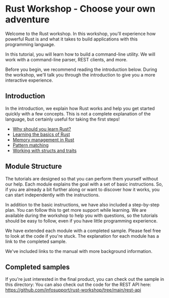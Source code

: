 # Rust Workshop - Choose your own adventure

Welcome to the Rust workshop. In this workshop, you'll experience how powerful Rust is and what it
takes to build applications with this programming language.

In this tutorial, you will learn how to build a command-line utility. We will work with a command-line parser,
REST clients, and more.

Before you begin, we recommend reading the introduction below. During the workshop, we'll talk you through the
introduction to give you a more interactive experience.

## Introduction

In the introduction, we explain how Rust works and help you get started quickly with a few concepts. This is not a
complete explanation of the language, but certainly useful for taking the first steps!

- [Why should you learn Rust?](docs/introduction/01-why-should-you-learn-rust.md)
- [Learning the basics of Rust](docs/introduction/02-learning-the-basics-of-rust.md)
- [Memory management in Rust](docs/introduction/03-memory-management-in-rust.md)
- [Pattern matching](docs/introduction/04-pattern-matching.md)
- [Working with structs and traits](docs/introduction/05-working-with-structs-and-traits.md)

## Module Structure

The tutorials are designed so that you can perform them yourself without our help. Each module explains the goal 
with a set of basic instructions. So, if you are already a bit further along or want to discover how it
works, you can start independently with the instructions.

In addition to the basic instructions, we have also included a step-by-step plan. You can follow this to get more
support while learning. We are available during the workshop to help you with questions, so the tutorials should 
be easy to follow, even if you have little programming experience.

We have extended each module with a completed sample. Please feel free to look at the code if you're stuck. 
The explanation for each module has a link to the completed sample.

We've included links to the manual with more background information.

## Completed samples

If you're just interested in the final product, you can check out the sample in this directory:
You can also check out the code for the REST API here: https://github.com/infosupport/rust-workshop/tree/main/rest-api
